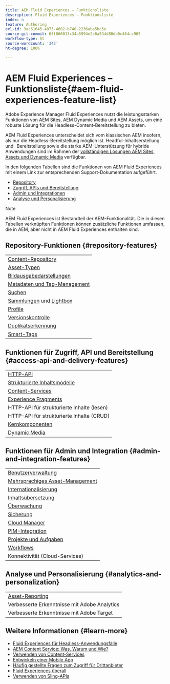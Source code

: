 ```yaml
---
title: AEM Fluid Experiences – Funktionsliste
description: Fluid Experiences – Funktionsliste
index: n
feature: Authoring
exl-id: 3ac61645-4873-4602-b740-2236aba5bc5e
source-git-commit: 63f066013c34a5994e2c6a534d88db0c464cc905
workflow-type: ht
source-wordcount: '342'
ht-degree: 100%

---
```


# AEM Fluid Experiences – Funktionsliste{#aem-fluid-experiences-feature-list}

Adobe Experience Manager Fluid Experiences nutzt die leistungsstarken Funktionen von AEM Sites, AEM Dynamic Media und AEM Assets, um eine robuste Lösung für die Headless-Content-Bereitstellung zu bieten.

AEM Fluid Experiences unterscheidet sich vom klassischen AEM insofern, als nur die Headless-Bereitstellung möglich ist. Headful-Inhaltserstellung und -Bereitstellung sowie die starke AEM-Unterstützung für hybride Anwendungen sind im Rahmen der [vollständigen Lösungen AEM Sites, Assets und Dynamic Media](https://experienceleague.adobe.com/docs/experience-manager-65/user-guide/home.html?lang=de) verfügbar.

In den folgenden Tabellen sind die Funktionen von AEM Fluid Experiences mit einem Link zur entsprechenden Support-Dokumentation aufgeführt.

* [Repository](#repository-features)
* [Zugriff, APIs und Bereitstellung](#access-api-and-delivery-features)
* [Admin und Integrationen](#admin-and-integration-features)
* [Analyse und Personalisierung](#analytics-and-personalization)

>[!NOTE]
>
>AEM Fluid Experiences ist Bestandteil der AEM-Funktionalität. Die in diesen Tabellen verknüpften Funktionen können zusätzliche Funktionen umfassen, die in AEM, aber nicht in AEM Fluid Experiences enthalten sind.

## Repository-Funktionen {#repository-features}

|  |
|---|
| [Content-Repository](/help/assets/manage-assets.md) |
| [Asset-Typen](/help/assets/assets-formats.md) |
| [Bildausgabedarstellungen](/help/assets/image-presets.md) |
| [Metadaten und Tag-Management](/help/assets/metadata.md) |
| [Suchen](/help/assets/manage-assets.md) |
| [Sammlungen](/help/assets/manage-assets.md) und [Lightbox](/help/assets/light-box.md) |
| [Profile](/help/assets/processing-profiles.md) |
| [Versionskontrolle](/help/assets/manage-assets.md) |
| [Duplikatserkennung](/help/assets/duplicate-detection.md) |
| [Smart-Tags](/help/assets/enhanced-smart-tags.md) |

## Funktionen für Zugriff, API und Bereitstellung {#access-api-and-delivery-features}

|  |
|---|
| [HTTP-API](/help/assets/mac-api-assets.md) |
| [Strukturierte Inhaltsmodelle](/help/assets/content-fragments/content-fragments.md) |
| [Content-Services](https://experienceleague.adobe.com/docs/experience-manager-learn/getting-started-with-aem-headless/overview.html?lang=de) |
| [Experience Fragments](/help/sites-authoring/experience-fragments.md) |
| HTTP-API für strukturierte Inhalte (lesen) |
| HTTP-API für strukturierte Inhalte (CRUD) |
| [Kernkomponenten](https://experienceleague.adobe.com/docs/experience-manager-core-components/using/introduction.html?lang=de) |
| [Dynamic Media](/help/assets/dynamic-media.md) |

## Funktionen für Admin und Integration {#admin-and-integration-features}

|  |
|---|
| [Benutzerverwaltung](/help/sites-administering/user-group-ac-admin.md) |
| [Mehrsprachiges Asset-Management](/help/assets/multilingual-assets.md) |
| [Internationalisierung ](/help/sites-developing/i18n.md) |
| [Inhaltsübersetzung](/help/sites-administering/translation.md) |
| [Überwachung](/help/sites-deploying/monitoring-and-maintaining.md) |
| [Sicherung](/help/sites-administering/backup-and-restore.md) |
| [Cloud Manager](https://experienceleague.adobe.com/docs/experience-manager-cloud-manager/content/introduction.html?lang=de) |
| [PIM-Integration](/help/sites-authoring/managing-product-information.md) |
| [Projekte und Aufgaben](/help/sites-authoring/projects.md) |
| [Workflows](/help/sites-administering/workflows-starting.md) |
| Konnektivität (Cloud-Services) |

## Analyse und Personalisierung {#analytics-and-personalization}

|  |
|---|
| [Asset-Reporting](/help/assets/asset-reports.md) |
| Verbesserte Erkenntnisse mit Adobe Analytics |
| Verbesserte Erkenntnisse mit Adobe Target |

## Weitere Informationen {#learn-more}

* [Fluid Experiences für Headless-Anwendungsfälle](https://helpx.adobe.com/de/experience-manager/kt/eseminars/gems/aem-headless-usecases.html)
* [AEM Content Service: Was, Warum und Wie?](https://helpx.adobe.com/de/experience-manager/kt/eseminars/ask-the-expert/aem-content-services.html)
* [Verwenden von Content-Services](https://helpx.adobe.com/de/experience-manager/kt/sites/using/structured-fragments-content-services-feature-video-use.html)
* [Entwickeln einer Mobile App](https://experienceleague.adobe.com/docs/experience-manager-64/mobile/developing/developing-content-services.html?lang=de)
* [Häufig gestellte Fragen zum Zugriff für Drittanbieter](https://helpx.adobe.com/de/experience-manager/kt/sites/using/content-services-tutorial-use/part7.html)
* [Fluid Experiences überall](https://helpx.adobe.com/de/experience-manager/using/using-sling-apis.html)
* [Verwenden von Sling-APIs](https://helpx.adobe.com/de/experience-manager/using/using-sling-apis.html)
